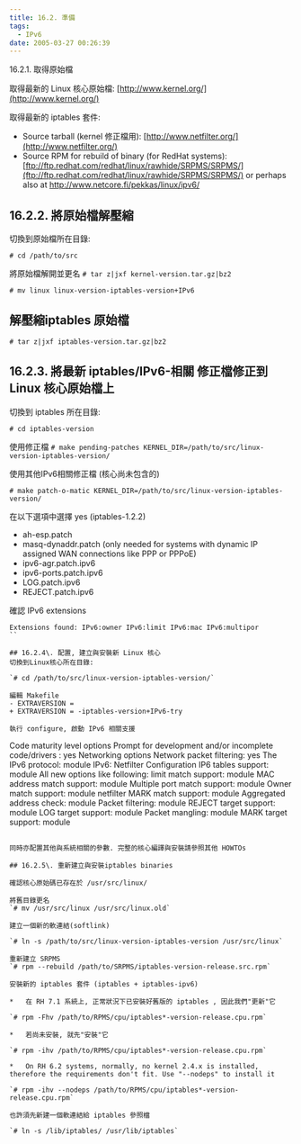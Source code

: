 ```yaml
---
title: 16.2. 準備
tags:
  - IPv6
date: 2005-03-27 00:26:39
---
```


16.2.1\. 取得原始檔 

取得最新的 Linux 核心原始檔: [http://www.kernel.org/](http://www.kernel.org/)    

取得最新的 iptables 套件:     

*   Source tarball (kernel 修正檔用): [http://www.netfilter.org/](http://www.netfilter.org/)
*   Source RPM for rebuild of binary (for RedHat systems): [ftp://ftp.redhat.com/redhat/linux/rawhide/SRPMS/SRPMS/](ftp://ftp.redhat.com/redhat/linux/rawhide/SRPMS/SRPMS/) or perhaps also at [http://www.netcore.fi/pekkas/linux/ipv6/ ](http://www.netcore.fi/pekkas/linux/ipv6/)

## 16.2.2\. 將原始檔解壓縮 

切換到原始檔所在目錄:

`# cd /path/to/src`

將原始檔解開並更名
`# tar z|jxf kernel-version.tar.gz|bz2`

`# mv linux linux-version-iptables-version+IPv6`

## 解壓縮iptables 原始檔

`# tar z|jxf iptables-version.tar.gz|bz2`

## 16.2.3\. 將最新 iptables/IPv6-相關 修正檔修正到 Linux 核心原始檔上

 切換到 iptables 所在目錄:
 
 `# cd iptables-version`

使用修正檔
`# make pending-patches KERNEL_DIR=/path/to/src/linux-version-iptables-version/ `

使用其他IPv6相關修正檔 (核心尚未包含的)

`# make patch-o-matic KERNEL_DIR=/path/to/src/linux-version-iptables-version/`

在以下選項中選擇 yes (iptables-1.2.2)     

*   ah-esp.patch
*   masq-dynaddr.patch (only needed for systems with dynamic IP assigned WAN connections like PPP or PPPoE)
*   ipv6-agr.patch.ipv6
*   ipv6-ports.patch.ipv6
*   LOG.patch.ipv6
*   REJECT.patch.ipv6 

確認 IPv6 extensions     

```# make print-extensions
Extensions found: IPv6:owner IPv6:limit IPv6:mac IPv6:multipor
``

## 16.2.4\. 配置, 建立與安裝新 Linux 核心
切換到Linux核心所在目錄:

`# cd /path/to/src/linux-version-iptables-version/`

編輯 Makefile
- EXTRAVERSION =
+ EXTRAVERSION = -iptables-version+IPv6-try

執行 configure, 啟動 IPv6 相關支援
```
Code maturity level options
                 Prompt for development and/or incomplete code/drivers : yes
           Networking options
                 Network packet filtering: yes
                 The IPv6 protocol: module
                      IPv6: Netfilter Configuration
                            IP6 tables support: module
                            All new options like following:
                                  limit match support: module
                                  MAC address match support: module
                                  Multiple port match support: module
                                  Owner match support: module
                                  netfilter MARK match support: module
                                  Aggregated address check: module
                                  Packet filtering: module
                                       REJECT target support: module
                                       LOG target support: module
                                  Packet mangling: module
                                  MARK target support: module
```

同時亦配置其他與系統相關的參數. 完整的核心編譯與安裝請參照其他 HOWTOs

## 16.2.5\. 重新建立與安裝iptables binaries

確認核心原始碼已存在於 /usr/src/linux/     

將舊目錄更名
`# mv /usr/src/linux /usr/src/linux.old`

建立一個新的軟連結(softlink)

`# ln -s /path/to/src/linux-version-iptables-version /usr/src/linux`

重新建立 SRPMS
`# rpm --rebuild /path/to/SRPMS/iptables-version-release.src.rpm`

安裝新的 iptables 套件 (iptables + iptables-ipv6)     

*   在 RH 7.1 系統上, 正常狀況下已安裝好舊版的 iptables , 因此我們"更新"它 

`# rpm -Fhv /path/to/RPMS/cpu/iptables*-version-release.cpu.rpm`

*   若尚未安裝, 就先"安裝"它

`# rpm -ihv /path/to/RPMS/cpu/iptables*-version-release.cpu.rpm`

*   On RH 6.2 systems, normally, no kernel 2.4.x is installed, therefore the requirements don't fit. Use "--nodeps" to install it 

`# rpm -ihv --nodeps /path/to/RPMS/cpu/iptables*-version-release.cpu.rpm`

也許須先新建一個軟連結給 iptables 參照檔

`# ln -s /lib/iptables/ /usr/lib/iptables`
